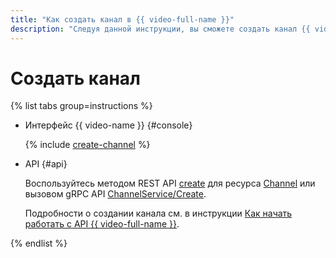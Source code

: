 ```yaml
---
title: "Как создать канал в {{ video-full-name }}"
description: "Следуя данной инструкции, вы сможете создать канал {{ video-full-name }}."
---
```


# Создать канал

{% list tabs group=instructions %}

- Интерфейс {{ video-name }} {#console}

  {% include [create-channel](../../../_includes/video/create-channel.md) %}

- API {#api}

  Воспользуйтесь методом REST API [create](../../api-ref/Channel/create.md) для ресурса [Channel](../../api-ref/Channel/index.md) или вызовом gRPC API [ChannelService/Create](../../api-ref/grpc/channel_service.md#Create).
  
  Подробности о создании канала см. в инструкции [Как начать работать с API {{ video-full-name }}](../../api-ref/quickstart.md#create-channel).

{% endlist %}